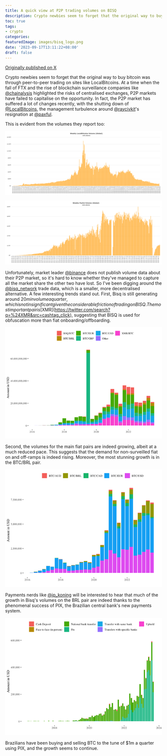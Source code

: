 ```yaml
---
title: A quick view at P2P trading volumes on BISQ
description: Crypto newbies seem to forget that the original way to buy bitcoin was through peer-to-peer trading on sites like LocalBitcoins. Yet despite the high profile recent failures of centralised exchanges, P2P fiat on-and-offramps have also faced significant issues.
toc: true
tags:
- crypto
categories:
featuredImage: images/bisq_logo.png
date: '2023-09-17T13:11:22+08:00'
draft: false
---
```


[Originally published on X](https://x.com/sobradob/status/1703019980919349399?s=20)

Crypto newbies seem to forget that the original way to buy bitcoin was through peer-to-peer trading on sites like LocalBitcoins. At a time when the fall of FTX and the rise of blockchain surveillance companies like [@chainalysis](https://twitter.com/chainalysis) highlighted the risks of centralised exchanges, P2P markets have failed to capitalise on the opportunity. In fact, the P2P market has suffered a lot of changes recently, with the shutting down of [@LocalBitcoins](https://twitter.com/LocalBitcoins), the management turbulence around [@raycivkit](https://twitter.com/raycivkit)'s resignation at [@paxful](https://twitter.com/paxful).

This is evident from the volumes they report too:

[![Image](/images/coin-dance-localbitcoins-ALL-volume.png)](https://twitter.com/sobradob/status/1703019980919349399/photo/1)

[![Image](/images/coin-dance-paxful-ALL-volume.png)](https://twitter.com/sobradob/status/1703019980919349399/photo/1)

Unfortunately, market leader [@binance](https://twitter.com/binance) does not publish volume data about their P2P market, so it's hard to know whether they've managed to capture all the market share the other two have lost. So I've been digging around the [@bisq_network](https://twitter.com/bisq_network) trade data, which is a smaller, more decentralised alternative. A few interesting trends stand out. First, Bisq is still generating around $20m in volume a quarter, which is not insignificant given the considerable friction of trading on BISQ. The most important pair is [$XMR](https://twitter.com/search?q=%24XMR&src=cashtag_click), suggesting that BISQ is used for obfuscation more than fiat onboarding/offboarding.

[![Image](/images/Bisq_quarterly_volume_usd.png)](https://twitter.com/sobradob/status/1703019980919349399/photo/2)

Second, the volumes for the main fiat pairs are indeed growing, albeit at a much reduced pace. This suggests that the demand for non-surveilled fiat on and off-ramps is indeed rising. Moreover, the most stunning growth is in the BTC/BRL pair.

[![Image](/images/bisq_fiat_pairs_quarterly.png)](https://twitter.com/sobradob/status/1703019980919349399/photo/3)

Payments nerds like [@jp_koning](https://twitter.com/jp_koning) will be interested to hear that much of the growth in Bisq's volumes on the BRL pair are indeed thanks to the phenomenal success of PIX, the Brazilian central bank's new payments system.

[![Image](/images/BRL_Payment_method.png)](https://twitter.com/sobradob/status/1703019980919349399/photo/4)

Brazilians have been buying and selling BTC to the tune of $1m a quarter using PIX, and the growth seems to continue.
